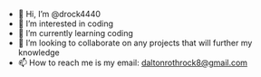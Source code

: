 - 👋 Hi, I’m @drock4440
- 👀 I’m interested in coding
- 🌱 I’m currently learning coding
- 💞️ I’m looking to collaborate on any projects that will further my knowledge 
- 📫 How to reach me is my email: daltonrothrock8@gmail.com

<!---
drock4440/drock4440 is a ✨ special ✨ repository because its `README.md` (this file) appears on your GitHub profile.
You can click the Preview link to take a look at your changes.
--->
